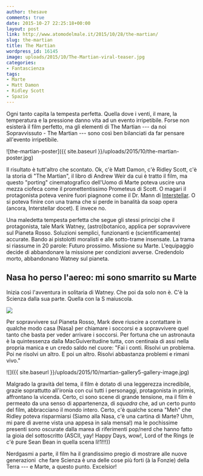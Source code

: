 ```yaml
---
author: thesave
comments: true
date: 2015-10-27 22:25:18+00:00
layout: post
link: http://www.atomodelmale.it/2015/10/28/the-martian/
slug: the-martian
title: The Martian
wordpress_id: 16145
image: uploads/2015/10/The-Martian-viral-teaser.jpg
categories:
- Fantascienza
tags:
- Marte
- Matt Damon
- Ridley Scott
- Spazio
---
```


Ogni tanto capita la tempesta perfetta. Quella dove i venti, il mare, la temperatura e la pressione danno vita ad un evento irripetibile. Forse non esisterà il film perfetto, ma gli elementi di The Martian --- da noi Sopravvissuto - The Martian --- sono così ben bilanciati da far pensare all'evento irripetibile.

![the-martian-poster]({{ site.baseurl }}/uploads/2015/10/the-martian-poster.jpg)

Il risultato è tutt'altro che scontato. Ok, c'è Matt Damon, c'è Ridley Scott, c'è la storia di "The Martian", il libro di Andrew Weir da cui è tratto il film, ma questo "porting" cinematografico dell'Uomo di Marte poteva uscire una mezza ciofeca come il promettentissimo Prometeus di Scott. O magari il protagonista poteva venire fuori piagnone come il Dr. Mann di [Interstellar](/2014/11/29/interstellar.html). O si poteva finire con una trama che si perde in banalità da soap opera (ancora, Interstellar docet). E invece no.

Una maledetta tempesta perfetta che segue gli stessi principi che il protagonista, tale Mark Watney, (astro)botanico, applica per sopravvivere sul Pianeta Rosso. Soluzioni semplici, funzionanti e (scientificamente) accurate. Bando ai pistolotti moralisti e alle sotto-trame insensate. La trama si riassume in 20 parole: Futuro prossimo. Missione su Marte. L'equipaggio decide di abbandonare la missione per condizioni avverse. Credendolo morto, abbandonano Watney sul pianeta.

## Nasa ho perso l'aereo: mi sono smarrito su Marte

Inizia così l'avventura in solitaria di Watney. Che poi da solo non è. C'è la Scienza dalla sua parte. Quella con la S maiuscola.

![](http://imgs.xkcd.com/comics/the_martian.png)

Per sopravvivere sul Pianeta Rosso, Mark deve riuscire a contattare in qualche modo casa (Nasa) per chiamare i soccorsi e a sopravvivere quel tanto che basta per veder arrivare i soccorsi. Per fortuna che un astronauta è la quintessenza dalla MacGuiveritudine tutta, con centinaia di assi nella propria manica e un credo saldo nel cuore: "Fai i conti. Risolvi un problema. Poi ne risolvi un altro. E poi un altro. Risolvi abbastanza problemi e rimani vivo."

![]({{ site.baseurl }}/uploads/2015/10/martian-gallery5-gallery-image.jpg)

Malgrado la gravità del tema, il film è dotato di una leggerezza incredibile, grazie soprattutto all'ironia con cui tutti i personaggi, protagonista in primis, affrontano la vicenda. Certo, ci sono scene di grande tensione, ma il film è permeato da una senso di appartenenza, di _squadra_ che, ad un certo punto del film, abbracciano il mondo intero. Certo, c'è qualche scena "Meh" che Ridley poteva risparmiarsi (Siamo alla Nasa, c'è una cartina di Marte? Uhm, mi pare di averne vista una appesa in sala mensa!) ma le pochissime presenti sono oscurate dalla marea di riferimenti pop/nerd che hanno fatto la gioia del sottoscritto (ASCII, yay! Happy Days, wow!, Lord of the Rings (e c'è pure Sean Bean in quella scena lì!1!!!))

Nerdgasmi a parte, il film ha il grandissimo pregio di mostrare alle nuove generazioni  che fare Scienza è una delle cose più forti (à la Fonzie) della Terra --- e Marte, a questo punto. Excelsior!
